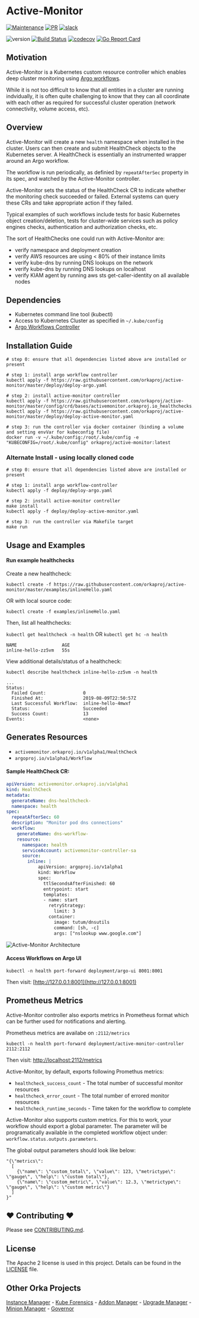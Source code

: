 # Active-Monitor

[![Maintenance](https://img.shields.io/badge/Maintained%3F-yes-green.svg)][GithubMaintainedUrl]
[![PR](https://img.shields.io/badge/PRs-welcome-brightgreen.svg)][GithubPrsUrl]
[![slack](https://img.shields.io/badge/slack-join%20the%20conversation-ff69b4.svg)][SlackUrl]

![version](https://img.shields.io/badge/version-0.1.0-blue.svg?cacheSeconds=2592000)
[![Build Status][BuildStatusImg]][BuildMasterUrl]
[![codecov][CodecovImg]][CodecovUrl]
[![Go Report Card][GoReportImg]][GoReportUrl]

## Motivation
Active-Monitor is a Kubernetes custom resource controller which enables deep cluster monitoring using [Argo workflows](https://github.com/argoproj/argo).

While it is not too difficult to know that all entities in a cluster are running indvidually, it is often quite challenging to know that they can all coordinate with each other as required for successful cluster operation (network connectivity, volume access, etc).

## Overview
Active-Monitor will create a new `health` namespace when installed in the cluster. Users can then create and submit HealthCheck objects to the Kubernetes server. A HealthCheck is essentially an instrumented wrapper around an Argo workflow.

The workflow is run periodically, as definied by `repeatAfterSec` property in its spec, and watched by the Active-Monitor controller.

Active-Monitor sets the status of the HealthCheck CR to indicate whether the monitoring check succeeded or failed. External systems can query these CRs and take appropriate action if they failed.

Typical examples of such workflows include tests for basic Kubernetes object creation/deletion, tests for cluster-wide services such as policy engines checks, authentication and authorization checks, etc.

The sort of HealthChecks one could run with Active-Monitor are:
- verify namespace and deployment creation
- verify AWS resources are using < 80% of their instance limits 
- verify kube-dns by running DNS lookups on the network
- verify kube-dns by running DNS lookups on localhost
- verify KIAM agent by running aws sts get-caller-identity on all available nodes

## Dependencies
* Kubernetes command line tool (kubectl)
* Access to Kubernetes Cluster as specified in `~/.kube/config`
* [Argo Workflows Controller](https://github.com/argoproj/argo)

## Installation Guide
```
# step 0: ensure that all dependencies listed above are installed or present

# step 1: install argo workflow controller
kubectl apply -f https://raw.githubusercontent.com/orkaproj/active-monitor/master/deploy/deploy-argo.yaml

# step 2: install active-monitor controller
kubectl apply -f https://raw.githubusercontent.com/orkaproj/active-monitor/master/config/crd/bases/activemonitor.orkaproj.io_healthchecks.yaml
kubectl apply -f https://raw.githubusercontent.com/orkaproj/active-monitor/master/deploy/deploy-active-monitor.yaml

# step 3: run the controller via docker container (binding a volume and setting envVar for kubeconfig file)
docker run -v ~/.kube/config:/root/.kube/config -e "KUBECONFIG=/root/.kube/config" orkaproj/active-monitor:latest
```

### Alternate Install - using locally cloned code
```
# step 0: ensure that all dependencies listed above are installed or present

# step 1: install argo workflow-controller
kubectl apply -f deploy/deploy-argo.yaml

# step 2: install active-monitor controller
make install
kubectl apply -f deploy/deploy-active-monitor.yaml

# step 3: run the controller via Makefile target
make run
```

## Usage and Examples
#### Run example healthchecks
Create a new healthcheck:

`kubectl create -f https://raw.githubusercontent.com/orkaproj/active-monitor/master/examples/inlineHello.yaml`

OR with local source code:

`kubectl create -f examples/inlineHello.yaml`

Then, list all healthchecks:

`kubectl get healthcheck -n health` OR `kubectl get hc -n health`

```
NAME                 AGE
inline-hello-zz5vm   55s
```

View additional details/status of a healthcheck:

`kubectl describe healthcheck inline-hello-zz5vm -n health`

```
...
Status:
  Failed Count:              0
  Finished At:               2019-08-09T22:50:57Z
  Last Successful Workflow:  inline-hello-4mwxf
  Status:                    Succeeded
  Success Count:             13
Events:                      <none>
```

## Generates Resources
* `activemonitor.orkaproj.io/v1alpha1/HealthCheck`
* `argoproj.io/v1alpha1/Workflow`

#### Sample HealthCheck CR:
```yaml
apiVersion: activemonitor.orkaproj.io/v1alpha1
kind: HealthCheck
metadata:
  generateName: dns-healthcheck-
  namespace: health
spec:
  repeatAfterSec: 60
  description: "Monitor pod dns connections"
  workflow:
    generateName: dns-workflow-
    resource:
      namespace: health
      serviceAccount: activemonitor-controller-sa
      source:
        inline: |
            apiVersion: argoproj.io/v1alpha1
            kind: Workflow
            spec:
              ttlSecondsAfterFinished: 60
              entrypoint: start
              templates:
              - name: start
                retryStrategy:
                  limit: 3
                container: 
                  image: tutum/dnsutils
                  command: [sh, -c]
                  args: ["nslookup www.google.com"]
```
![Active-Monitor Architecture](./images/monitoring-example.png)<!-- .element height="50%" width="50%" -->

#### Access Workflows on Argo UI
```
kubectl -n health port-forward deployment/argo-ui 8001:8001
```

Then visit: [http://127.0.0.1:8001](http://127.0.0.1:8001)

## Prometheus Metrics

Active-Monitor controller also exports metrics in Prometheus format which can be further used for notifications and alerting.

Prometheus metrics are availabe on `:2112/metrics`
```
kubectl -n health port-forward deployment/active-monitor-controller 2112:2112
```
Then visit: [http://localhost:2112/metrics](http://localhost:2112/metrics)

Active-Monitor, by default, exports following Promethus metrics:

- `healthcheck_success_count` - The total number of successful monitor resources
- `healthcheck_error_count` - The total number of errored monitor resources
- `healthcheck_runtime_seconds` - Time taken for the workflow to complete

Active-Monitor also supports custom metrics. For this to work, your workflow should export a global parameter. The parameter will be programatically available in the completed workflow object under: `workflow.status.outputs.parameters`.

The global output parameters should look like below:
```
"{\"metrics\":
  [
    {\"name\": \"custom_total\", \"value\": 123, \"metrictype\": \"gauge\", \"help\": \"custom total\"},
    {\"name\": \"custom_metric\", \"value\": 12.3, \"metrictype\": \"gauge\", \"help\": \"custom metric\"}
  ]
}"
```
<!--Re-add following line once there is a good custom-metrics example -->
<!--Here is an example: [custom-metrics.yaml](./examples/custom-metrics.yaml) which shows how to produce custom metrics.-->

## ❤ Contributing ❤

Please see [CONTRIBUTING.md](.github/CONTRIBUTING.md).

## License
The Apache 2 license is used in this project. Details can be found in the [LICENSE](./LICENSE) file.

## Other Orka Projects
[Instance Manager][InstanceManagerUrl] -
[Kube Forensics][KubeForensicsUrl] -
[Addon Manager][AddonManagerUrl] -
[Upgrade Manager][UpgradeManagerUrl] -
[Minion Manager][MinionManagerUrl] -
[Governor][GovernorUrl]

<!-- URLs -->
[InstanceManagerUrl]: https://github.com/orkaproj/instance-manager
[KubeForensicsUrl]: https://github.com/orkaproj/kube-forensics
[AddonManagerUrl]: https://github.com/orkaproj/addon-manager
[UpgradeManagerUrl]: https://github.com/orkaproj/upgrade-manager
[MinionManagerUrl]: https://github.com/orkaproj/minion-manager
[GovernorUrl]: https://github.com/orkaproj/governor

[GithubMaintainedUrl]: https://github.com/orkaproj/active-monitor/graphs/commit-activity
[GithubPrsUrl]: https://github.com/orkaproj/active-monitor/pulls
[SlackUrl]: https://orkaproj.slack.com/messages/active-monitor

[BuildStatusImg]: https://travis-ci.org/orkaproj/active-monitor.svg?branch=master
[BuildMasterUrl]: https://travis-ci.org/orkaproj/active-monitor

[CodecovImg]: https://codecov.io/gh/orkaproj/active-monitor/branch/master/graph/badge.svg
[CodecovUrl]: https://codecov.io/gh/orkaproj/active-monitor

[GoReportImg]: https://goreportcard.com/badge/github.com/orkaproj/active-monitor
[GoReportUrl]: https://goreportcard.com/report/github.com/orkaproj/active-monitor